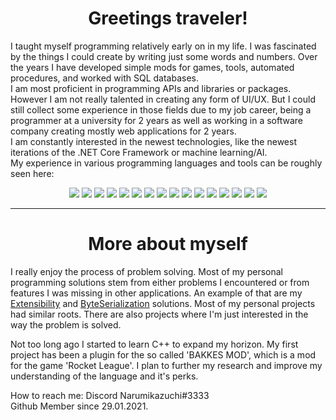 <h1 align="center">Greetings traveler!</h1>
  
I taught myself programming relatively early on in my life. I was fascinated by the things I could create by writing just some words and numbers. Over the years I have developed simple mods for games, tools, automated procedures, and worked with SQL databases.  
I am most proficient in programming APIs and libraries or packages. However I am not really talented in creating any form of UI/UX. But I could still collect some experience in those fields due to my job career, being a programmer at a university for 2 years as well as working in a software company creating mostly web applications for 2 years.  
I am constantly interested in the newest technologies, like the newest iterations of the .NET Core Framework or machine learning/AI.  
My experience in various programming languages and tools can be roughly seen here:  
<p align="center">
  <img src="https://img.shields.io/badge/Visual%20Studio-11%20years-7f4ad5" />
  <img src="https://img.shields.io/badge/C%23-11%20years-178600" />
  <img src="https://img.shields.io/badge/WinForms-9%20years-178600" />
  <img src="https://img.shields.io/badge/WPF%20and%20XAML-6%20years-178600" />
  <img src="https://img.shields.io/badge/ASP.NET%20Core-2%20years-178600" />
  <img src="https://img.shields.io/badge/C%2B%2B-1%20year-f34b7d" />
  <img src="https://img.shields.io/badge/Java-1%20year-b07219" />
  <img src="https://img.shields.io/badge/SQL-4%20years-2360ba" />
  <img src="https://img.shields.io/badge/VBA-3%20years-867db1" />
  <img src="https://img.shields.io/badge/HTML-7%20years-e34c26" />
  <img src="https://img.shields.io/badge/CSS-7%20years-563d7c" />
  <img src="https://img.shields.io/badge/Javascript-6%20years-f1e05a" />
  <img src="https://img.shields.io/badge/PHP-3%20years-4f5d95" />
  <img src="https://img.shields.io/badge/Git-3%20years-ba234e" />
  <img src="https://img.shields.io/badge/Typescript-2%20years-4580dc" />
  <img src="https://img.shields.io/badge/React-2%20years-4580dc" />
</p>  

---
  
<h1 align="center">More about myself</h1>
<p>
I really enjoy the process of problem solving. Most of my personal programming solutions stem from either problems I encountered or from features I was missing in other applications. An example of that are my <a href="https://github.com/Narumikazuchi/Extensibility">Extensibility</a> and <a href="https://github.com/Narumikazuchi/Generators.ByteSerialization">ByteSerialization</a> solutions. Most of my personal projects had similar roots. There are also projects where I'm just interested in the way the problem is solved.  
</p>
<p>
Not too long ago I started to learn C++ to expand my horizon. My first project has been a plugin for the so called 'BAKKES MOD', which is a mod for the game 'Rocket League'. I plan to further my research and improve my understanding of the language and it's perks.
</p>
<p>
How to reach me: Discord Narumikazuchi#3333<br />
Github Member since 29.01.2021.
</p>  

